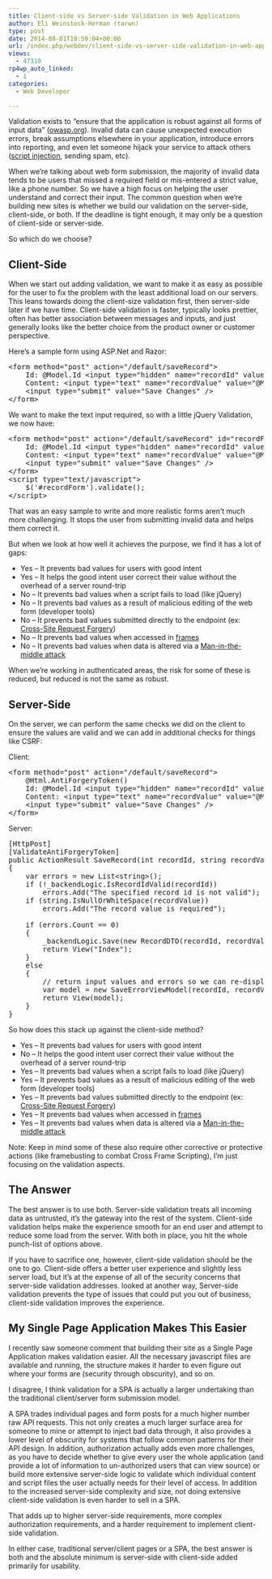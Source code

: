 ```yaml
---
title: Client-side vs Server-side Validation in Web Applications
author: Eli Weinstock-Herman (tarwn)
type: post
date: 2014-08-01T10:59:04+00:00
url: /index.php/webdev/client-side-vs-server-side-validation-in-web-applications/
views:
  - 47310
rp4wp_auto_linked:
  - 1
categories:
  - Web Developer

---
```

Validation exists to &#8220;ensure that the application is robust against all forms of input data&#8221; ([owasp.org][1]). Invalid data can cause unexpected execution errors, break assumptions elsewhere in your application, introduce errors into reporting, and even let someone hijack your service to attack others ([script injection][2], sending spam, etc). 

When we&#8217;re talking about web form submission, the majority of invalid data tends to be users that missed a required field or mis-entered a strict value, like a phone number. So we have a high focus on helping the user understand and correct their input. The common question when we&#8217;re building new sites is whether we build our validation on the server-side, client-side, or both. If the deadline is tight enough, it may only be a question of client-side or server-side. 

So which do we choose?

## Client-Side

When we start out adding validation, we want to make it as easy as possible for the user to fix the problem with the least additional load on our servers. This leans towards doing the client-size validation first, then server-side later if we have time. Client-side validation is faster, typically looks prettier, often has better association between messages and inputs, and just generally looks like the better choice from the product owner or customer perspective.

Here&#8217;s a sample form using ASP.Net and Razor:

<pre>&lt;form method="post" action="/default/saveRecord"&gt;
	Id: @Model.Id &lt;input type="hidden" name="recordId" value="@Model.Id" /&gt;&lt;br /&gt;
	Content: &lt;input type="text" name="recordValue" value="@Model.RecordValue" /&gt;&lt;br /&gt;
	&lt;input type="submit" value="Save Changes" /&gt;
&lt;/form&gt;</pre>

We want to make the text input required, so with a little jQuery Validation, we now have:

<pre>&lt;form method="post" action="/default/saveRecord" id="recordForm"&gt;
	Id: @Model.Id &lt;input type="hidden" name="recordId" value="@Model.Id" /&gt;&lt;br /&gt;
	Content: &lt;input type="text" name="recordValue" value="@Model.RecordValue" required/&gt;&lt;br /&gt;
	&lt;input type="submit" value="Save Changes" /&gt;
&lt;/form&gt;
&lt;script type="text/javascript"&gt;
	$('#recordForm').validate();
&lt;/script&gt;</pre>

That was an easy sample to write and more realistic forms aren&#8217;t much more challenging. It stops the user from submitting invalid data and helps them correct it.

But when we look at how well it achieves the purpose, we find it has a lot of gaps:

  * Yes &#8211; It prevents bad values for users with good intent
  * Yes &#8211; It helps the good intent user correct their value without the overhead of a server round-trip
  * No &#8211; It prevents bad values when a script fails to load (like jQuery)
  * No &#8211; It prevents bad values as a result of malicious editing of the web form (developer tools)
  * No &#8211; It prevents bad values submitted directly to the endpoint (ex: [Cross-Site Request Forgery][3])
  * No &#8211; It prevents bad values when accessed in [frames][4]
  * No &#8211; It prevents bad values when data is altered via a [Man-in-the-middle attack][5]

When we&#8217;re working in authenticated areas, the risk for some of these is reduced, but reduced is not the same as robust.

## Server-Side

On the server, we can perform the same checks we did on the client to ensure the values are valid and we can add in additional checks for things like CSRF:

Client:

<pre>&lt;form method="post" action="/default/saveRecord"&gt;
	@Html.AntiForgeryToken()
	Id: @Model.Id &lt;input type="hidden" name="recordId" value="@Model.Id" /&gt;&lt;br /&gt;
	Content: &lt;input type="text" name="recordValue" value="@Model.RecordValue"/&gt;&lt;br /&gt;
	&lt;input type="submit" value="Save Changes" /&gt;
&lt;/form&gt;</pre>

Server:

<pre>[HttpPost]
[ValidateAntiForgeryToken]
public ActionResult SaveRecord(int recordId, string recordValue)
{
    var errors = new List&lt;string&gt;();
    if (!_backendLogic.IsRecordIdValid(recordId))
        errors.Add("The specified record id is not valid");
    if (string.IsNullOrWhiteSpace(recordValue))
        errors.Add("The record value is required");

    if (errors.Count == 0)
    {
        _backendLogic.Save(new RecordDTO(recordId, recordValue));
        return View("Index");
    }
    else
    {
        // return input values and errors so we can re-display everything
        var model = new SaveErrorViewModel(recordId, recordValue, errors);
        return View(model);
    }
}</pre>

So how does this stack up against the client-side method?

  * Yes &#8211; It prevents bad values for users with good intent
  * No &#8211; It helps the good intent user correct their value without the overhead of a server round-trip
  * Yes &#8211; It prevents bad values when a script fails to load (like jQuery)
  * Yes &#8211; It prevents bad values as a result of malicious editing of the web form (developer tools)
  * Yes &#8211; It prevents bad values submitted directly to the endpoint (ex: [Cross-Site Request Forgery][3])
  * Yes &#8211; It prevents bad values when accessed in [frames][4]
  * Yes &#8211; It prevents bad values when data is altered via a [Man-in-the-middle attack][5]

Note: Keep in mind some of these also require other corrective or protective actions (like framebusting to combat Cross Frame Scripting), I&#8217;m just focusing on the validation aspects.

## The Answer

The best answer is to use both. Server-side validation treats all incoming data as untrusted, it&#8217;s the gateway into the rest of the system. Client-side validation helps make the experience smooth for an end user and attempt to reduce some load from the server. With both in place, you hit the whole punch-list of options above.

If you have to sacrifice one, however, client-side validation should be the one to go. Client-side offers a better user experience and slightly less server load, but it&#8217;s at the expense of all of the security concerns that server-side validation addresses. looked at another way, Server-side validation prevents the type of issues that could put you out of business, client-side validation improves the experience.

## My Single Page Application Makes This Easier

I recently saw someone comment that building their site as a Single Page Application makes validation easier. All the necessary javascript files are available and running, the structure makes it harder to even figure out where your forms are (security through obscurity), and so on.

I disagree, I think validation for a SPA is actually a larger undertaking than the traditional client/server form submission model. 

A SPA trades individual pages and form posts for a much higher number raw API requests. This not only creates a much larger surface area for someone to mine or attempt to inject bad data through, it also provides a lower level of obscurity for systems that follow common patterns for their API design. In addition, authorization actually adds even more challenges, as you have to decide whether to give every user the whole application (and provide a lot of information to un-authorized users that can view source) or build more extensive server-side logic to validate which individual content and script files the user actually needs for their level of access. In addition to the increased server-side complexity and size, not doing extensive client-side validation is even harder to sell in a SPA. 

That adds up to higher server-side requirements, more complex authorization requirements, and a harder requirement to implement client-side validation. 

In either case, traditional server/client pages or a SPA, the best answer is both and the absolute minimum is server-side with client-side added primarily for usability.

 [1]: https://www.owasp.org/index.php/Data_Validation "Data Validation at owasp.org"
 [2]: https://www.owasp.org/index.php/Cross-site_Scripting_%28XSS%29
 [3]: https://www.owasp.org/index.php/Cross-Site_Request_Forgery_%28CSRF%29
 [4]: https://www.owasp.org/index.php/Cross_Frame_Scripting
 [5]: https://www.owasp.org/index.php/Man-in-the-middle_attack